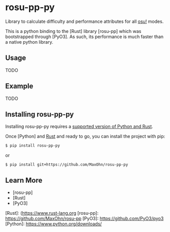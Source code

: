 # rosu-pp-py

Library to calculate difficulty and performance attributes for all [osu!] modes.

This is a python binding to the [Rust] library [rosu-pp] which was bootstrapped through [PyO3].
As such, its performance is much faster than a native python library.

## Usage

TODO

## Example

TODO

## Installing rosu-pp-py

Installing rosu-pp-py requires a [supported version of Python and Rust](https://github.com/PyO3/PyO3#usage).

Once [Python] and [Rust](https://www.rust-lang.org/learn/get-started) and ready to go, you can install the project with pip:

```sh
$ pip install rosu-pp-py
```

or

```
$ pip install git+https://github.com/MaxOhn/rosu-pp-py
```

## Learn More
- [rosu-pp]
- [Rust]
- [PyO3]

[osu!]: https://osu.ppy.sh/home
[Rust]: (https://www.rust-lang.org
[rosu-pp]: https://github.com/MaxOhn/rosu-pp
[PyO3]: https://github.com/PyO3/pyo3
[Python]: https://www.python.org/downloads/